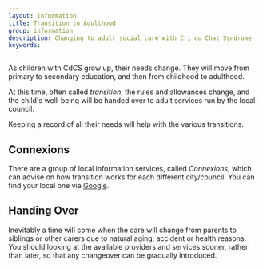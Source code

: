 ```yaml
---
layout: information
title: Transition to Adulthood
group: information
description: Changing to adult social care with Cri du Chat Syndrome
keywords:
---
```


As children with CdCS grow up, their needs change. They will move from primary to secondary education, and then from childhood to adulthood.

At this time, often called *transition*, the rules and allowances change, and the child's well-being will be handed over to adult services run by the local council.

Keeping a record of all their needs will help with the various transitions.

## Connexions

There are a group of local information services, called *Connexions*, which can advise on how transition works for each different city/council. You can find your local one via [Google](https://www.google.co.uk/search?q=connexions).

## Handing Over

Inevitably a time will come when the care will change from parents to siblings or other carers due to natural aging, accident or health reasons. You should looking at the available providers and services sooner, rather than later, so that any changeover can be gradually introduced.